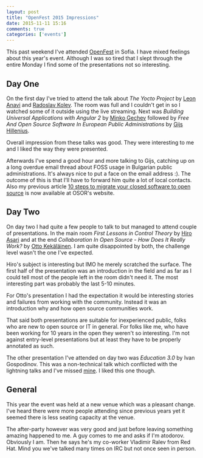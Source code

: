 ```yaml
---
layout: post
title: "OpenFest 2015 Impressions"
date: 2015-11-11 15:16
comments: true
categories: ['events']
---
```


This past weekend I've attended [OpenFest](http://openfest.org) in Sofia. I have
mixed feelings about this year's event. Although I was so tired that I slept
through the entire Monday I find some of the presentations not so interesting.

Day One
-------

On the first day I've tried to attend the talk about *The Yocto Project* by
[Leon Anavi](http://anavi.org) and [Radoslav Kolev](http://kolev.info).
The room was full and I couldn't get in so I watched some of it outside
using the live streaming. Next was *Building Universal Applications with Angular 2* by
[Minko Gechev](http://blog.mgechev.com) followed by
*Free And Open Source Software In European Public Administrations* by
[Gijs Hillenius](http://hillenius.com/).

Overall impression from these talks was good. They were interesting to me
and I liked the way they were presented.

Afterwards I've spend a good hour and more talking to Gijs, catching up on
a long overdue email thread about FOSS usage in Bulgarian public administrations.
It's always nice to put a face on the email address :). The outcome of this
is that I'll have to forward him quite a lot of local contacts. Also my
previous article
[10 steps to migrate your closed software to open source](https://joinup.ec.europa.eu/community/osor/news/10-steps-migrate-your-closed-software-open-source)
is now available at OSOR's website.

Day Two
--------

On day two I had quite a few people to talk to but managed to attend couple of
presentations. In the main room *First Lessons in Control Theory* by
[Hiro Asari](https://twitter.com/hiro_asari) and at the end
*Collaboration In Open Source - How Does It Really Work?* by
[Otto Kekäläinen](https://twitter.com/ottokekalainen). I am quite disappointed
by both, the challenge level wasn't the one I've expected.

Hiro's subject is interesting but IMO he merely scratched the surface.
The first half of the presentation was an introduction in the field
and as far as I could tell most of the people left in the room
didn't need it. The most interesting part was probably the last 5-10 minutes.

For Otto's presentation I had the expectation it would be interesting stories
and failures from working with the community. Instead it was an introduction
why and how open source communities work.

That said both presentations are suitable for inexperienced public, folks
who are new to open source or IT in general. For folks like me, who have
been working for 10 years in the open they weren't so interesting.
I'm not against entry-level presentations but at least they have to
be properly annotated as such.


The other presentation I've attended on day two was *Education 3.0* by
Ivan Gospodinov. This was a non-technical talk which conflicted with
the lightning talks and I've missed 
[mine](/blog/2015/05/20/free-software-testing-books/). I liked this one
though.


General
--------

This year the event was held at a new venue which was a pleasant change.
I've heard there were more people attending since previous years yet
it seemed there is less seating capacity at the venue.

The after-party however was very good and just before leaving something
amazing happened to me. A guy comes to me and asks if I'm atodorov.
Obviously I am. Then he says he's my co-worker Vladimir Ralev from Red Hat.
Mind you we've talked many times on IRC but not once seen in person.
